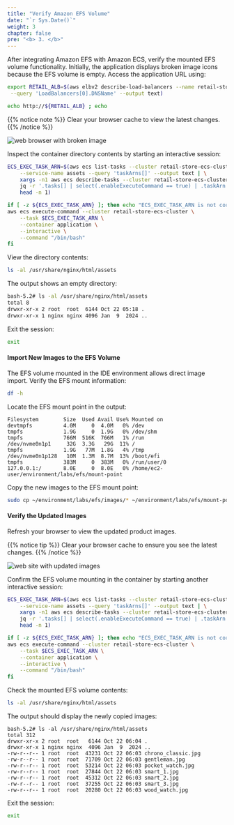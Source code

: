 ```yaml
---
title: "Verify Amazon EFS Volume"
date: "`r Sys.Date()`"
weight: 3
chapter: false
pre: "<b> 3. </b>"
---
```


After integrating Amazon EFS with Amazon ECS, verify the mounted EFS volume functionality. Initially, the application displays broken image icons because the EFS volume is empty. Access the application URL using:

```bash
export RETAIL_ALB=$(aws elbv2 describe-load-balancers --name retail-store-ecs-ui \
 --query 'LoadBalancers[0].DNSName' --output text)

echo http://${RETAIL_ALB} ; echo
```

{{% notice note %}}
Clear your browser cache to view the latest changes.
{{% /notice %}}

![web browser with broken image](https://static.us-east-1.prod.workshops.aws/public/fe1738fc-3d5c-4d22-bac3-0be10a3ad36f/static/images/90-storage/ui-service-webapp-broken-image.png)

Inspect the container directory contents by starting an interactive session:

```bash
ECS_EXEC_TASK_ARN=$(aws ecs list-tasks --cluster retail-store-ecs-cluster \
    --service-name assets --query 'taskArns[]' --output text | \
    xargs -n1 aws ecs describe-tasks --cluster retail-store-ecs-cluster --tasks | \
    jq -r '.tasks[] | select(.enableExecuteCommand == true) | .taskArn' | \
    head -n 1)

if [ -z ${ECS_EXEC_TASK_ARN} ]; then echo "ECS_EXEC_TASK_ARN is not correctly configured!"; else
aws ecs execute-command --cluster retail-store-ecs-cluster \
    --task $ECS_EXEC_TASK_ARN \
    --container application \
    --interactive \
    --command "/bin/bash"
fi
```

View the directory contents:

```bash
ls -al /usr/share/nginx/html/assets
```

The output shows an empty directory:

```bash
bash-5.2# ls -al /usr/share/nginx/html/assets
total 8
drwxr-xr-x 2 root  root  6144 Oct 22 05:18 .
drwxr-xr-x 1 nginx nginx 4096 Jan  9  2024 ..
```

Exit the session:

```bash
exit
```

#### Import New Images to the EFS Volume

The EFS volume mounted in the IDE environment allows direct image import. Verify the EFS mount information:

```bash
df -h
```

Locate the EFS mount point in the output:

```
Filesystem        Size  Used Avail Use% Mounted on
devtmpfs          4.0M     0  4.0M   0% /dev
tmpfs             1.9G     0  1.9G   0% /dev/shm
tmpfs             766M  516K  766M   1% /run
/dev/nvme0n1p1     32G  3.3G   29G  11% /
tmpfs             1.9G   77M  1.8G   4% /tmp
/dev/nvme0n1p128   10M  1.3M  8.7M  13% /boot/efi
tmpfs             383M     0  383M   0% /run/user/0
127.0.0.1:/       8.0E     0  8.0E   0% /home/ec2-user/environment/labs/efs/mount-point
```

Copy the new images to the EFS mount point:

```bash
sudo cp ~/environment/labs/efs/images/* ~/environment/labs/efs/mount-point/
```

#### Verify the Updated Images

Refresh your browser to view the updated product images.

{{% notice tip %}}
Clear your browser cache to ensure you see the latest changes.
{{% /notice %}}

![web site with updated images](https://static.us-east-1.prod.workshops.aws/public/fe1738fc-3d5c-4d22-bac3-0be10a3ad36f/static/images/90-storage/ui-service-webapp-updatedasset.png)

Confirm the EFS volume mounting in the container by starting another interactive session:

```bash
ECS_EXEC_TASK_ARN=$(aws ecs list-tasks --cluster retail-store-ecs-cluster \
    --service-name assets --query 'taskArns[]' --output text | \
    xargs -n1 aws ecs describe-tasks --cluster retail-store-ecs-cluster --tasks | \
    jq -r '.tasks[] | select(.enableExecuteCommand == true) | .taskArn' | \
    head -n 1)

if [ -z ${ECS_EXEC_TASK_ARN} ]; then echo "ECS_EXEC_TASK_ARN is not correctly configured!"; else
aws ecs execute-command --cluster retail-store-ecs-cluster \
    --task $ECS_EXEC_TASK_ARN \
    --container application \
    --interactive \
    --command "/bin/bash"
fi
```

Check the mounted EFS volume contents:

```bash
ls -al /usr/share/nginx/html/assets
```

The output should display the newly copied images:

```
bash-5.2# ls -al /usr/share/nginx/html/assets
total 312
drwxr-xr-x 2 root  root   6144 Oct 22 06:04 .
drwxr-xr-x 1 nginx nginx  4096 Jan  9  2024 ..
-rw-r--r-- 1 root  root  43231 Oct 22 06:03 chrono_classic.jpg
-rw-r--r-- 1 root  root  71709 Oct 22 06:03 gentleman.jpg
-rw-r--r-- 1 root  root  53214 Oct 22 06:03 pocket_watch.jpg
-rw-r--r-- 1 root  root  27844 Oct 22 06:03 smart_1.jpg
-rw-r--r-- 1 root  root  45312 Oct 22 06:03 smart_2.jpg
-rw-r--r-- 1 root  root  37255 Oct 22 06:03 smart_3.jpg
-rw-r--r-- 1 root  root  20280 Oct 22 06:03 wood_watch.jpg
```

Exit the session:

```bash
exit
```